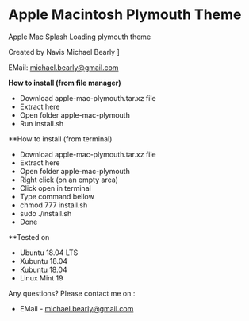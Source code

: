 # Apple Macintosh Plymouth Theme

Apple Mac Splash Loading plymouth theme

Created by Navis Michael Bearly ]

EMail: michael.bearly@gmail.com

**How to install (from file manager)**
* Download apple-mac-plymouth.tar.xz file
* Extract here
* Open folder apple-mac-plymouth
* Run install.sh

**How to install (from terminal)
* Download apple-mac-plymouth.tar.xz file
* Extract here
* Open folder apple-mac-plymouth
* Right click (on an empty area)
* Click open in terminal
* Type command bellow
* chmod 777 install.sh
* sudo ./install.sh 
* Done

**Tested on
* Ubuntu 18.04 LTS
* Xubuntu 18.04
* Kubuntu 18.04
* Linux Mint 19

Any questions? Please contact me on :
* EMail - michael.bearly@gmail.com